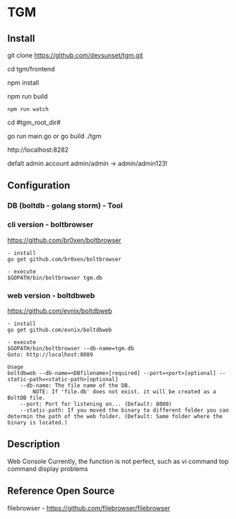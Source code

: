 
# TGM

## Install

git clone  https://github.com/devsunset/tgm.git

cd tgm/frontend

npm install

npm run build

    npm run watch

cd #tgm_root_dir#

go run main.go
or 
go build
./tgm

http://localhost:8282

defalt admin account 
admin/admin  -> admin/admin123!

## Configuration

### DB (boltdb - golang storm) - Tool

### cli version - boltbrowser
https://github.com/br0xen/boltbrowser

    - install
    go get github.com/br0xen/boltbrowser

    - execute 
    $GOPATH/bin/boltbrowser tgm.db

### web version - boltdbweb
https://github.com/evnix/boltdbweb

    - install
    go get github.com/evnix/boltdbweb

    - execute 
    $GOPATH/bin/boltbrowser --db-name=tgm.db
    Goto: http://localhost:8089

    Usage
    boltdbweb --db-name=<DBfilename>[required] --port=<port>[optional] --static-path=<static-path>[optional]
        --db-name: The file name of the DB.
            NOTE: If 'file.db' does not exist. it will be created as a BoltDB file.
        --port: Port for listening on... (Default: 8080)
        --static-path: If you moved the binary to different folder you can determin the path of the web folder. (Default: Same folder where the binary is located.)

## Description
Web Console
Currently, the function is not perfect, such as vi command top command display problems

## Reference Open Source
filebrowser - https://github.com/filebrowser/filebrowser
